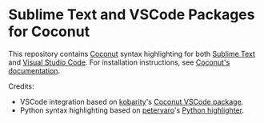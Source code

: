 # Sublime Text and VSCode Packages for Coconut

This repository contains [Coconut](https://github.com/evhub/coconut) syntax highlighting for both [Sublime Text](https://packagecontrol.io/packages/Coconut) and [Visual Studio Code](https://marketplace.visualstudio.com/items?itemName=evhub.coconut). For installation instructions, see [Coconut's documentation](https://coconut.readthedocs.io/en/master/DOCS.html#syntax-highlighting).

Credits:
- VSCode integration based on [kobarity](https://github.com/kobarity)'s [Coconut VSCode package](https://github.com/kobarity/vsce-coconut).
- Python syntax highlighting based on [petervaro](https://github.com/petervaro)'s [Python highlighter](https://github.com/petervaro/python).
